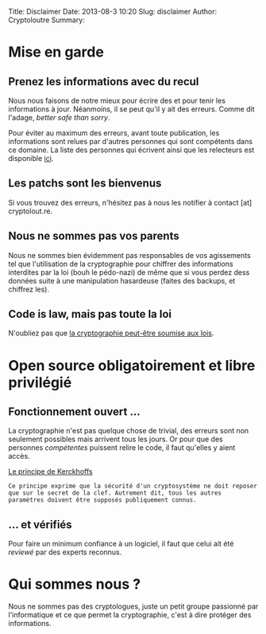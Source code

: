 Title: Disclaimer
Date: 2013-08-3 10:20
Slug: disclaimer
Author: Cryptoloutre
Summary: 

# Mise en garde 

## Prenez les informations avec du recul

Nous nous faisons de notre mieux pour écrire des  et pour tenir les informations à jour. Néanmoins, il se peut qu'il y ait des erreurs. Comme dit l'adage, *better safe than sorry*.

Pour éviter au maximum des erreurs, avant toute publication, les informations sont relues par d'autres personnes qui sont compétents dans ce domaine. La liste des personnes qui écrivent ainsi que les relecteurs est disponible [ici](./apropos.html).

## Les patchs sont les bienvenus

Si vous trouvez des erreurs, n'hésitez pas à nous les notifier à contact [at] cryptolout.re.

## Nous ne sommes pas vos parents

Nous ne sommes bien évidemment pas responsables de vos agissements tel que l'utilisation de la cryptographie pour chiffrer des informations interdites par la loi (bouh le pédo-nazi) de même que si vous perdez dess données suite à une manipulation hasardeuse (faites des backups, et chiffrez les).

## Code is law, mais pas toute la loi

N'oubliez pas que [la cryptographie peut-être soumise aux lois](https://en.wikipedia.org/wiki/Cryptography_laws_in_different_nations).

# Open source obligatoirement et libre privilégié

## Fonctionnement ouvert ...

La cryptographie n'est pas quelque chose de trivial, des erreurs sont non seulement possibles mais arrivent tous les jours. Or pour que des personnes *compétentes* puissent relire le code, il faut qu'elles y aient accès.

[Le principe de Kerckhoffs](https://fr.wikipedia.org/wiki/Principe_de_Kerckhoffs)

    Ce principe exprime que la sécurité d'un cryptosystème ne doit reposer que sur le secret de la clef. Autrement dit, tous les autres paramètres doivent être supposés publiquement connus.
	
## ... et vérifiés

Pour faire un minimum confiance à un logiciel, il faut que celui ait été *reviewé* par des experts reconnus.

# Qui sommes nous ?

Nous ne sommes pas des cryptologues, juste un petit groupe passionné par l'informatique et ce que permet la cryptographie, c'est à dire protéger des informations.
